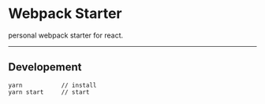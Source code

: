 # Webpack Starter

personal webpack starter for react.

---

## Developement

    yarn           // install
    yarn start     // start

